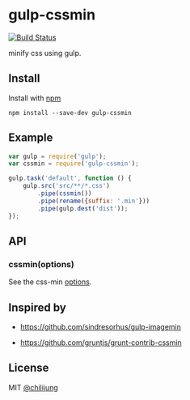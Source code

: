 # gulp-cssmin

[![Build Status](https://travis-ci.org/chilijung/gulp-cssmin.png?branch=master)](https://travis-ci.org/chilijung/gulp-cssmin)

minify css using gulp.

## Install

Install with [npm](https://npmjs.org/package/gulp-cssmin)

```
npm install --save-dev gulp-cssmin
```


## Example

```js
var gulp = require('gulp');
var cssmin = require('gulp-cssmin');

gulp.task('default', function () {
	gulp.src('src/**/*.css')
		.pipe(cssmin())
		.pipe(rename({suffix: '.min'}))
		.pipe(gulp.dest('dist'));
});
```


## API

### cssmin(options)

See the css-min [options](https://github.com/GoalSmashers/clean-css).

## Inspired by

- https://github.com/sindresorhus/gulp-imagemin

- https://github.com/gruntjs/grunt-contrib-cssmin

## License

MIT [@chilijung](http://github.com/chilijung)
